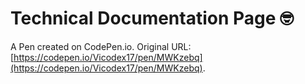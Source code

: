 # Technical Documentation Page 🤓

A Pen created on CodePen.io. Original URL: [https://codepen.io/Vicodex17/pen/MWKzebq](https://codepen.io/Vicodex17/pen/MWKzebq).


